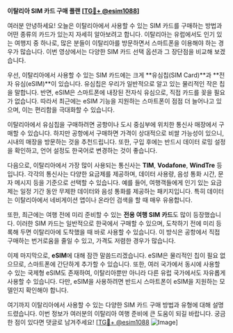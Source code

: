 **이탈리아 SIM 카드 구매 플랜 [[TG💪+ @esim1088](https://t.me/s/esim1088)]**

여러분 안녕하세요! 오늘은 이탈리아에서 사용할 수 있는 SIM 카드를 구매하는 방법과 어떤 종류의 카드가 있는지 자세히 알아보려고 합니다. 이탈리아는 유럽에서도 인기 있는 여행지 중 하나로, 많은 분들이 이탈리아를 방문하면서 스마트폰을 이용해야 하는 경우가 많습니다. 이번 영상에서는 다양한 SIM 카드 선택 옵션과 그 장단점을 비교해 보겠습니다.

우선, 이탈리아에서 사용할 수 있는 SIM 카드에는 크게 **유심칩(SIM Card)**과 **전자 유심(eSIM)**이 있습니다. 유심칩은 우리가 일반적으로 알고 있는 물리적인 작은 칩을 말합니다. 반면, eSIM은 스마트폰에 내장된 전자식 유심으로, 직접 카드를 꽂을 필요가 없습니다. 따라서 최근에는 eSIM 기능을 지원하는 스마트폰이 점점 더 늘어나고 있으며, 이는 편리함을 극대화할 수 있습니다.

이탈리아에서 유심칩을 구매하려면 공항이나 도시 중심부에 위치한 통신사 매장에서 구매할 수 있습니다. 하지만 공항에서 구매하면 가격이 상대적으로 비쌀 가능성이 있으니, 시내의 매장을 방문하는 것을 추천드립니다. 또한, 구입 후에는 반드시 데이터 로밍 설정을 확인하고, 언어 설정도 한국어로 변경하는 것이 좋습니다.

다음으로, 이탈리아에서 가장 많이 사용되는 통신사는 **TIM**, **Vodafone**, **WindTre** 등입니다. 각각의 통신사는 다양한 요금제를 제공하며, 데이터 사용량, 음성 통화 시간, 문자 메시지 등을 기준으로 선택할 수 있습니다. 예를 들어, 여행객들에게 인기 있는 요금제는 일정 기간 동안 무제한 데이터와 음성 통화를 제공하는 패키지입니다. 특히 데이터는 이탈리아에서 네비게이션 앱이나 온라인 검색을 할 때 매우 유용합니다.

또한, 최근에는 여행 전에 미리 준비할 수 있는 **전용 여행 SIM 카드**도 많이 등장했습니다. 이러한 SIM 카드는 일반적으로 한국에서 구매할 수 있으며, 도착하기 전에 미리 등록해 두면 이탈리아에 도착했을 때 바로 사용할 수 있습니다. 이 방식은 공항에서 직접 구매하는 번거로움을 줄일 수 있고, 가격도 저렴한 경우가 많습니다.

이제 마지막으로, **eSIM**에 대해 잠깐 말씀드리겠습니다. eSIM은 물리적인 칩이 필요 없으므로, 스마트폰에 간단하게 추가할 수 있습니다. 또한, 여러 국가에서 동시에 사용할 수 있는 국제형 eSIM도 존재하여, 이탈리아뿐만 아니라 다른 유럽 국가에서도 자유롭게 사용할 수 있습니다. 다만, eSIM을 사용하려면 반드시 스마트폰이 eSIM을 지원하는 모델인지 확인해야 합니다.

여기까지 이탈리아에서 사용할 수 있는 다양한 SIM 카드 구매 방법과 유형에 대해 설명드렸습니다. 이번 정보가 여러분의 이탈리아 여행 준비에 큰 도움이 되길 바랍니다. 궁금한 점이 있다면 댓글로 남겨주세요! [[TG💪+ @esim1088](https://t.me/s/esim1088) ![Image](https://i.postimg.cc/Y0z9fWf4/image.png)]